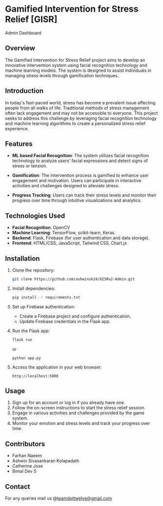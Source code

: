 # Gamified Intervention for Stress Relief [GISR]

Admin Dashboard

## Overview

The Gamified Intervention for Stress Relief project aims to develop an innovative intervention system using facial recognition technology and machine learning models. The system is designed to assist individuals in managing stress levels through gamification techniques.

## Introduction

In today's fast-paced world, stress has become a prevalent issue affecting people from all walks of life. Traditional methods of stress management often lack engagement and may not be accessible to everyone. This project seeks to address this challenge by leveraging facial recognition technology and machine learning algorithms to create a personalized stress relief experience.

## Features

- **ML based Facial Recognition**: The system utilizes facial recognition technology to analyze users' facial expressions and detect signs of stress or tension.

- **Gamification**: The intervention process is gamified to enhance user engagement and motivation. Users can participate in interactive activities and challenges designed to alleviate stress.

- **Progress Tracking**: Users can track their stress levels and monitor their progress over time through intuitive visualizations and analytics.

## Technologies Used

- **Facial Recognition**: OpenCV
- **Machine Learning**: TensorFlow, scikit-learn, Keras.
- **Backend**: Flask, Firebase (for user authentication and data storage).
- **Frontend**: HTML/CSS, JavaScript, Tailwind CSS, Chart.js

## Installation

1. Clone the repository:

   ```bash
   git clone https://github.com/ashwinsk24/GISRv2-Admin.git
   ```

2. Install dependencies:

   ```bash
   pip install -r requirements.txt
   ```

3. Set up Firebase authentication:

   - Create a Firebase project and configure authentication.
   - Update Firebase credentials in the Flask app.

4. Run the Flask app:

   ```bash
   flask run
   ```

   or

   ```
   python app.py
   ```

5. Access the application in your web browser:

   ```
   http://localhost:5000
   ```

## Usage

1. Sign up for an account or log in if you already have one.
2. Follow the on-screen instructions to start the stress relief session.
3. Engage in various activities and challenges provided by the game system.
4. Monitor your emotion and stress levels and track your progress over time.

## Contributors

- Farhan Naeem
- Ashwin Sivasankaran Kolapadath
- Catherine Jose
- Bimal Dev S

## Contact

For any queries mail us @[teamdottwelve@gmail.com](mailto:teamdottwelve@gmail.com)
